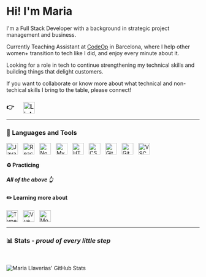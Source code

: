 # Hi! I'm Maria

I'm a Full Stack Developer with a background in strategic project management and business.

Currently Teaching Assistant at [CodeOp](https://codeop.tech/) in Barcelona, where I help other women+ transition to tech like I did, and enjoy every minute about it.

Looking for a role in tech to continue strengthening my technical skills and building things that delight customers.

If you want to collaborate or know more about what technical and non-techical skills I bring to the table, please connect!

### 👉 [<img align="center" alt="LinkedIn" width="30px" style="padding-left:20px;" src="https://cdn.jsdelivr.net/gh/devicons/devicon/icons/linkedin/linkedin-original.svg" />](https://www.linkedin.com/in/mariallaverias/)

---

### 🧰 Languages and Tools

<img align="left" alt="JavaScript" width="30px" style="padding-right:10px;" src="https://cdn.jsdelivr.net/gh/devicons/devicon/icons/javascript/javascript-plain.svg" />
<img align="left" alt="React" width="30px" style="padding-right:10px;" src="https://cdn.jsdelivr.net/gh/devicons/devicon/icons/react/react-original.svg"/>
<img align="left" alt="NodeJS" width="30px" style="padding-right:10px;" src="https://cdn.jsdelivr.net/gh/devicons/devicon/icons/nodejs/nodejs-original.svg" />
<img align="left" alt="MySQL" width="30px" style="padding-right:10px;" src="https://cdn.jsdelivr.net/gh/devicons/devicon/icons/mysql/mysql-original.svg" />
<img align="left" alt="HTML" width="30px" style="padding-right:10px;" src="https://cdn.jsdelivr.net/gh/devicons/devicon/icons/html5/html5-plain.svg" />
<img align="left" alt="CSS" width="30px" style="padding-right:10px;" src="https://cdn.jsdelivr.net/gh/devicons/devicon/icons/css3/css3-plain.svg" />
<img align="left" alt="Git" width="30px" style="padding-right:10px;" src="https://cdn.jsdelivr.net/gh/devicons/devicon/icons/git/git-original.svg" />
<img align="left" alt="GitHub" width="30px" style="padding-right:10px;" src="https://cdn.jsdelivr.net/gh/devicons/devicon/icons/github/github-original.svg" />
<img align="center" alt="VSCode" width="30px" style="padding-right:10px;"  src="https://cdn.jsdelivr.net/gh/devicons/devicon/icons/vscode/vscode-original.svg" />

#### ♻️ Practicing

##### All of the above 👆

#### ✏️ Learning more about

<img align="left" alt="TypeScript" width="30px" style="padding-right:10px;" src="https://cdn.jsdelivr.net/gh/devicons/devicon/icons/typescript/typescript-plain.svg" />
<img align="left" alt="Vue" width="30px" style="padding-right:10px;"src="https://cdn.jsdelivr.net/gh/devicons/devicon/icons/vuejs/vuejs-original.svg"/>
<img align="center" alt="MongoDB" width="30px" style="padding-right:10px;" src="https://cdn.jsdelivr.net/gh/devicons/devicon/icons/mongodb/mongodb-original-wordmark.svg" /> 
<br />

---

### 📊 Stats - _proud of every little step_

</br>

![Maria Llaverias' GitHub Stats](https://github-readme-stats.vercel.app/api?username=mariallaverias&show_icons=true&theme=gruvbox)

#
